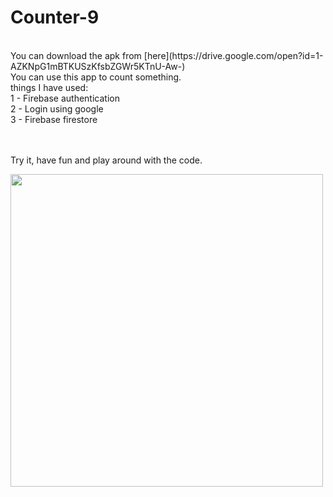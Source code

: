 # Counter-9

<br/>
You can download the apk from [here](https://drive.google.com/open?id=1-AZKNpG1mBTKUSzKfsbZGWr5KTnU-Aw-)<br/>
You can use this app to count something.<br/>
things I have used:<br/>
1 - Firebase authentication<br/>
2 - Login using google<br/>
3 - Firebase firestore <br/>

<br/><br/>
Try it, have fun and play around with the code.<br/>


<img src="https://user-images.githubusercontent.com/57795657/73192657-04079f00-4132-11ea-9512-0d2bbb482e3d.png" width="500" height = "500">
